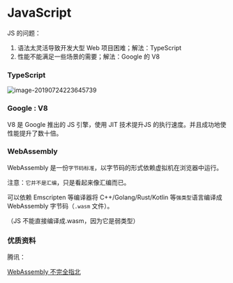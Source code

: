 # JavaScript



JS 的问题：

1. 语法太灵活导致开发大型 Web 项目困难；解法：TypeScript
2. 性能不能满足一些场景的需要；解法：Google 的 V8





### TypeScript



![image-20190724223645739](http://ww1.sinaimg.cn/large/006tNc79ly1g5bb0zs0r4j31pi0bkab7.jpg)



### Google : V8

V8 是 Google 推出的 JS 引擎，使用 JIT 技术提升JS 的执行速度。并且成功地使性能提升了数十倍。





### WebAssembly

WebAssembly 是一份`字节码标准`，以字节码的形式依赖虚拟机在浏览器中运行。

注意：`它并不是汇编`，只是看起来像汇编而已。



可以依赖 Emscripten 等编译器将 C++/Golang/Rust/Kotlin 等`强类型`语言编译成 WebAssembly 字节码（`.wasm` 文件）。

（JS 不能直接编译成.wasm，因为它是弱类型）







### 优质资料

腾讯：

[WebAssembly 不完全指北](https://juejin.im/post/5d367656f265da1b904c2126)